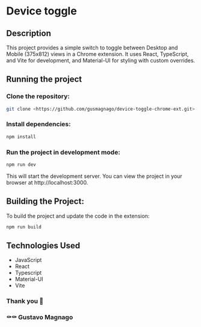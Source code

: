 # Device toggle

## Description

This project provides a simple switch to toggle between Desktop and Mobile (375x812) views in a Chrome extension. It uses React, TypeScript, and Vite for development, and Material-UI for styling with custom overrides.

## Running the project

### Clone the repository:

```sh
git clone <https://github.com/gusmagnago/device-toggle-chrome-ext.git>
```

### Install dependencies:

```sh
npm install
```

### Run the project in development mode:

```sh
npm run dev
```
This will start the development server. You can view the project in your browser at http://localhost:3000.

## Building the Project:
To build the project and update the code in the extension:
```sh
npm run build
```

## Technologies Used

- JavaScript
- React
- Typescript
- Material-UI
- Vite

### Thank you 📱

### ⚰⚰️ Gustavo Magnago
